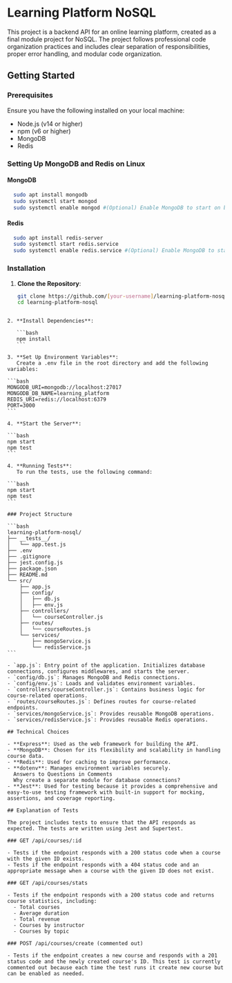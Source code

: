 # Learning Platform NoSQL

This project is a backend API for an online learning platform, created as a final module project for NoSQL. The project follows professional code organization practices and includes clear separation of responsibilities, proper error handling, and modular code organization.

## Getting Started

### Prerequisites

Ensure you have the following installed on your local machine:

- Node.js (v14 or higher)
- npm (v6 or higher)
- MongoDB
- Redis

### Setting Up MongoDB and Redis on Linux

#### MongoDB

```bash
  sudo apt install mongodb
  sudo systemctl start mongod
  sudo systemctl enable mongod #(Optional) Enable MongoDB to start on boot
```

#### Redis

```bash
  sudo apt install redis-server
  sudo systemctl start redis.service
  sudo systemctl enable redis.service #(Optional) Enable MongoDB to start on boot
```

### Installation

1. **Clone the Repository**:
   ```bash
   git clone https://github.com/[your-username]/learning-platform-nosql
   cd learning-platform-nosql
   ```

````

2. **Install Dependencies**:

   ```bash
   npm install
   ```

3. **Set Up Environment Variables**:
   Create a .env file in the root directory and add the following variables:

```bash
MONGODB_URI=mongodb://localhost:27017
MONGODB_DB_NAME=learning_platform
REDIS_URI=redis://localhost:6379
PORT=3000
```

4. **Start the Server**:

```bash
npm start
npm test
```

4. **Running Tests**:
   To run the tests, use the following command:

```bash
npm start
npm test
```

### Project Structure

```bash
learning-platform-nosql/
├── __tests__/
│   └── app.test.js
├── .env
├── .gitignore
├── jest.config.js
├── package.json
├── README.md
└── src/
    ├── app.js
    ├── config/
    │   ├── db.js
    │   ├── env.js
    ├── controllers/
    │   └── courseController.js
    ├── routes/
    │   └── courseRoutes.js
    └── services/
        ├── mongoService.js
        └── redisService.js
```

- `app.js`: Entry point of the application. Initializes database connections, configures middlewares, and starts the server.
- `config/db.js`: Manages MongoDB and Redis connections.
- `config/env.js`: Loads and validates environment variables.
- `controllers/courseController.js`: Contains business logic for course-related operations.
- `routes/courseRoutes.js`: Defines routes for course-related endpoints.
- `services/mongoService.js`: Provides reusable MongoDB operations.
- `services/redisService.js`: Provides reusable Redis operations.

## Technical Choices

- **Express**: Used as the web framework for building the API.
- **MongoDB**: Chosen for its flexibility and scalability in handling course data.
- **Redis**: Used for caching to improve performance.
- **dotenv**: Manages environment variables securely.
  Answers to Questions in Comments
  Why create a separate module for database connections?
- **Jest**: Used for testing because it provides a comprehensive and easy-to-use testing framework with built-in support for mocking, assertions, and coverage reporting.

## Explanation of Tests

The project includes tests to ensure that the API responds as expected. The tests are written using Jest and Supertest.

### GET /api/courses/:id

- Tests if the endpoint responds with a 200 status code when a course with the given ID exists.
- Tests if the endpoint responds with a 404 status code and an appropriate message when a course with the given ID does not exist.

### GET /api/courses/stats

- Tests if the endpoint responds with a 200 status code and returns course statistics, including:
  - Total courses
  - Average duration
  - Total revenue
  - Courses by instructor
  - Courses by topic

### POST /api/courses/create (commented out)

- Tests if the endpoint creates a new course and responds with a 201 status code and the newly created course's ID. This test is currently commented out because each time the test runs it create new course but can be enabled as needed.
````
